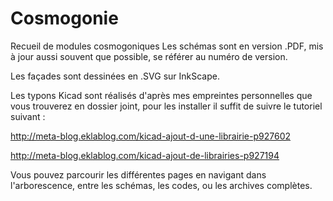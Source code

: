 # Cosmogonie
Recueil de modules cosmogoniques
Les schémas sont en version .PDF, mis à jour aussi souvent que possible, se référer au numéro de version. 

Les façades sont dessinées en .SVG sur InkScape.

Les typons Kicad sont réalisés d'après mes empreintes personnelles que vous 
trouverez en dossier joint, pour les installer il suffit de suivre le tutoriel suivant :

http://meta-blog.eklablog.com/kicad-ajout-d-une-librairie-p927602

http://meta-blog.eklablog.com/kicad-ajout-de-librairies-p927194

Vous pouvez parcourir les différentes pages en navigant dans l'arborescence, entre les schémas, les codes, ou les archives complètes.
